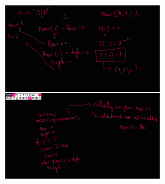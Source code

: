 ![alt text](Techniques\Two-pointers&SlidingWindow\handwrittenNotes\images\distringMatch.png)
![alt text](Techniques\Two-pointers&SlidingWindow\handwrittenNotes\images\image.png)